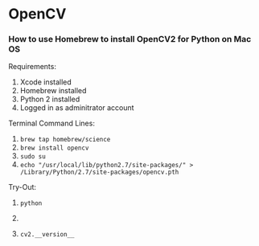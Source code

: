 # OpenCV
### How to use Homebrew to install OpenCV2 for Python on Mac OS

Requirements:
1. Xcode installed
2. Homebrew installed
3. Python 2 installed
4. Logged in as adminitrator account

Terminal Command Lines:
1. ```brew tap homebrew/science```
2. ```brew install opencv```
3. ```sudo su```
4. ```echo "/usr/local/lib/python2.7/site-packages/" > /Library/Python/2.7/site-packages/opencv.pth```

Try-Out:
1. ```python```
2. ```import cv2
3. ```cv2.__version__```


